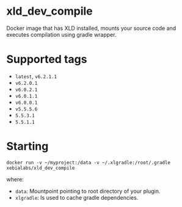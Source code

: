 # xld_dev_compile #

Docker image that has XLD installed, mounts your source code and executes compilation using gradle wrapper.

# Supported tags #

* `latest`, `v6.2.1.1`
* `v6.2.0.1`
* `v6.0.2.1`
* `v6.0.1.1`
* `v6.0.0.1`
* `v5.5.5.6`
* `5.5.3.1`
* `5.5.1.1`

# Starting #

```
docker run -v ~/myproject:/data -v ~/.xlgradle:/root/.gradle xebialabs/xld_dev_compile
```

where:

* `data`: Mountpoint pointing to root directory of your plugin.
* `xlgradle`: Is used to cache gradle dependencies.
